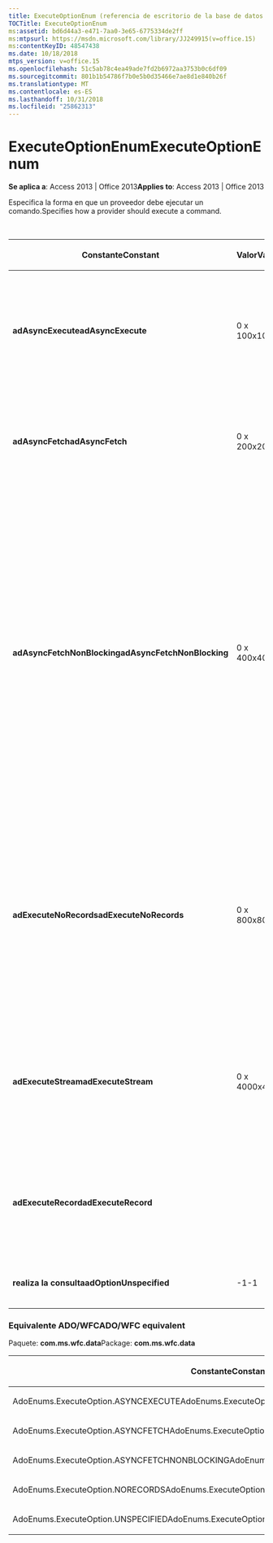 ```yaml
---
title: ExecuteOptionEnum (referencia de escritorio de la base de datos de Access)
TOCTitle: ExecuteOptionEnum
ms:assetid: bd6d44a3-e471-7aa0-3e65-6775334de2ff
ms:mtpsurl: https://msdn.microsoft.com/library/JJ249915(v=office.15)
ms:contentKeyID: 48547438
ms.date: 10/18/2018
mtps_version: v=office.15
ms.openlocfilehash: 51c5ab78c4ea49ade7fd2b6972aa3753b0c6df09
ms.sourcegitcommit: 801b1b54786f7b0e5b0d35466e7ae8d1e840b26f
ms.translationtype: MT
ms.contentlocale: es-ES
ms.lasthandoff: 10/31/2018
ms.locfileid: "25862313"
---
```

# <a name="executeoptionenum"></a><span data-ttu-id="7d983-102">ExecuteOptionEnum</span><span class="sxs-lookup"><span data-stu-id="7d983-102">ExecuteOptionEnum</span></span>

<span data-ttu-id="7d983-103">**Se aplica a**: Access 2013 | Office 2013</span><span class="sxs-lookup"><span data-stu-id="7d983-103">**Applies to**: Access 2013 | Office 2013</span></span>

<span data-ttu-id="7d983-104">Especifica la forma en que un proveedor debe ejecutar un comando.</span><span class="sxs-lookup"><span data-stu-id="7d983-104">Specifies how a provider should execute a command.</span></span>

<br/>

<table>
<colgroup>
<col style="width: 33%" />
<col style="width: 33%" />
<col style="width: 33%" />
</colgroup>
<thead>
<tr class="header">
<th><p><span data-ttu-id="7d983-105">Constante</span><span class="sxs-lookup"><span data-stu-id="7d983-105">Constant</span></span></p></th>
<th><p><span data-ttu-id="7d983-106">Valor</span><span class="sxs-lookup"><span data-stu-id="7d983-106">Value</span></span></p></th>
<th><p><span data-ttu-id="7d983-107">Descripción</span><span class="sxs-lookup"><span data-stu-id="7d983-107">Description</span></span></p></th>
</tr>
</thead>
<tbody>
<tr class="odd">
<td><p><span data-ttu-id="7d983-108"><strong>adAsyncExecute</strong></span><span class="sxs-lookup"><span data-stu-id="7d983-108"><strong>adAsyncExecute</strong></span></span></p></td>
<td><p><span data-ttu-id="7d983-109">0 x 10</span><span class="sxs-lookup"><span data-stu-id="7d983-109">0x10</span></span></p></td>
<td><p><span data-ttu-id="7d983-110">Indica que el comando se debe ejecutar asincrónicamente.
</span><span class="sxs-lookup"><span data-stu-id="7d983-110">Indicates that the command should execute asynchronously.</span></span> <span data-ttu-id="7d983-111">Este valor no se puede combinar con el valor <strong>adCmdTableDirect</strong> de <a href="commandtypeenum.md">CommandTypeEnum</a>.</span><span class="sxs-lookup"><span data-stu-id="7d983-111">This value cannot be combined with the <a href="commandtypeenum.md">CommandTypeEnum</a> value <strong>adCmdTableDirect</strong>.</span></span></p></td>
</tr>
<tr class="even">
<td><p><span data-ttu-id="7d983-112"><strong>adAsyncFetch</strong></span><span class="sxs-lookup"><span data-stu-id="7d983-112"><strong>adAsyncFetch</strong></span></span></p></td>
<td><p><span data-ttu-id="7d983-113">0 x 20</span><span class="sxs-lookup"><span data-stu-id="7d983-113">0x20</span></span></p></td>
<td><p><span data-ttu-id="7d983-114">Indica que las filas restantes después de la cantidad inicial especificada en la propiedad <a href="cachesize-property-ado.md">CacheSize</a> se deben recuperar asincrónicamente.</span><span class="sxs-lookup"><span data-stu-id="7d983-114">Indicates that the remaining rows after the initial quantity specified in the <a href="cachesize-property-ado.md">CacheSize</a> property should be retrieved asynchronously.</span></span></p></td>
</tr>
<tr class="odd">
<td><p><span data-ttu-id="7d983-115"><strong>adAsyncFetchNonBlocking</strong></span><span class="sxs-lookup"><span data-stu-id="7d983-115"><strong>adAsyncFetchNonBlocking</strong></span></span></p></td>
<td><p><span data-ttu-id="7d983-116">0 x 40</span><span class="sxs-lookup"><span data-stu-id="7d983-116">0x40</span></span></p></td>
<td><p><span data-ttu-id="7d983-p102">Indica que el subproceso principal no se bloquea en una operación de recuperación de datos. Si la fila solicitada no se ha recuperado, la fila actual se moverá automáticamente al final del archivo.
</span><span class="sxs-lookup"><span data-stu-id="7d983-p102">Indicates that the main thread never blocks while retrieving. If the requested row has not been retrieved, the current row automatically moves to the end of the file.</span></span></p><p><span data-ttu-id="7d983-119">Si abre un <a href="recordset-object-ado.md">Recordset</a> de un <a href="stream-object-ado.md">Stream</a> que contiene un objeto <strong>Recordset</strong> almacenado persistentemente, <strong>adAsyncFetchNonBlocking</strong> no tendrá un efecto (la operación será sincrónica y bloqueante).</span><span class="sxs-lookup"><span data-stu-id="7d983-119">If you open a <a href="recordset-object-ado.md">Recordset</a> from a <a href="stream-object-ado.md">Stream</a> containing a persistently stored <strong>Recordset</strong>, <strong>adAsyncFetchNonBlocking</strong> will not have an effect; the operation will be synchronous and blocking.</span></span> <span data-ttu-id="7d983-120"><strong>adAsynchFetchNonBlocking</strong> no tiene efecto cuando la opción <a href="commandtypeenum.md">adCmdTableDirect</a> se usa para abrir el objeto <strong>Recordset</strong>.</span><span class="sxs-lookup"><span data-stu-id="7d983-120"><strong>adAsynchFetchNonBlocking</strong> has no effect when the <a href="commandtypeenum.md">adCmdTableDirect</a> option is used to open the <strong>Recordset</strong>.</span></span></p></td>
</tr>
<tr class="even">
<td><p><span data-ttu-id="7d983-121"><strong>adExecuteNoRecords</strong></span><span class="sxs-lookup"><span data-stu-id="7d983-121"><strong>adExecuteNoRecords</strong></span></span></p></td>
<td><p><span data-ttu-id="7d983-122">0 x 80</span><span class="sxs-lookup"><span data-stu-id="7d983-122">0x80</span></span></p></td>
<td><p><span data-ttu-id="7d983-123">Indica que el texto de comando es un comando o un procedimiento almacenado que no devuelve filas (por ejemplo, un comando que sólo inserta datos).</span><span class="sxs-lookup"><span data-stu-id="7d983-123">Indicates that the command text is a command or stored procedure that does not return rows (for example, a command that only inserts data).</span></span> <span data-ttu-id="7d983-124">Si se recuperan todas las filas, se descartan y no se devuelve.</span><span class="sxs-lookup"><span data-stu-id="7d983-124">If any rows are retrieved, they are discarded and not returned.</span></span> <span data-ttu-id="7d983-125"><strong>adExecuteNoRecords</strong> sólo se puede pasar como un parámetro opcional al método <strong>Execute</strong> de <strong>Connection</strong> o <strong>comando</strong> .</span><span class="sxs-lookup"><span data-stu-id="7d983-125"><strong>adExecuteNoRecords</strong> can only be passed as an optional parameter to the <strong>Command</strong> or <strong>Connection</strong> <strong>Execute</strong> method.</span></span></p></td>
</tr>
<tr class="odd">
<td><p><span data-ttu-id="7d983-126"><strong>adExecuteStream</strong></span><span class="sxs-lookup"><span data-stu-id="7d983-126"><strong>adExecuteStream</strong></span></span></p></td>
<td><p><span data-ttu-id="7d983-127">0 x 400</span><span class="sxs-lookup"><span data-stu-id="7d983-127">0x400</span></span></p></td>
<td><p><span data-ttu-id="7d983-128">Indica que los resultados de la ejecución de un comando se deben devolver como una secuencia.
</span><span class="sxs-lookup"><span data-stu-id="7d983-128">Indicates that the results of a command execution should be returned as a stream.</span></span> <span data-ttu-id="7d983-129"><strong>adExecuteStream</strong> sólo se puede pasar como un parámetro opcional al método <strong>Execute</strong> de <strong>comando</strong> .</span><span class="sxs-lookup"><span data-stu-id="7d983-129"><strong>adExecuteStream</strong> can only be passed as an optional parameter to the <strong>Command</strong> <strong>Execute</strong> method.</span></span></p></td>
</tr>
<tr class="even">
<td><p><span data-ttu-id="7d983-130"><strong>adExecuteRecord</strong></span><span class="sxs-lookup"><span data-stu-id="7d983-130"><strong>adExecuteRecord</strong></span></span></p></td>
<td><p><br />
</p></td>
<td><p><span data-ttu-id="7d983-131">Indica que el objeto <strong>CommandText</strong> es un comando o un procedimiento almacenado que devuelve una sola fila y que se debería devolver como un objeto <strong>Record</strong>.</span><span class="sxs-lookup"><span data-stu-id="7d983-131">Indicates that the <strong>CommandText</strong> is a command or stored procedure that returns a single row which should be returned as a <strong>Record</strong> object.</span></span></p></td>
</tr>
<tr class="odd">
<td><p><span data-ttu-id="7d983-132"><strong>realiza la consulta</strong></span><span class="sxs-lookup"><span data-stu-id="7d983-132"><strong>adOptionUnspecified</strong></span></span></p></td>
<td><p><span data-ttu-id="7d983-133">-1</span><span class="sxs-lookup"><span data-stu-id="7d983-133">-1</span></span></p></td>
<td><p><span data-ttu-id="7d983-134">Indica que no se especifica el comando.</span><span class="sxs-lookup"><span data-stu-id="7d983-134">Indicates that the command is unspecified.</span></span></p></td>
</tr>
</tbody>
</table>


### <a name="adowfc-equivalent"></a><span data-ttu-id="7d983-135">Equivalente ADO/WFC</span><span class="sxs-lookup"><span data-stu-id="7d983-135">ADO/WFC equivalent</span></span>

<span data-ttu-id="7d983-136">Paquete: **com.ms.wfc.data**</span><span class="sxs-lookup"><span data-stu-id="7d983-136">Package: **com.ms.wfc.data**</span></span>

<table>
<colgroup>
<col style="width: 100%" />
</colgroup>
<thead>
<tr class="header">
<th><p><span data-ttu-id="7d983-137">Constante</span><span class="sxs-lookup"><span data-stu-id="7d983-137">Constant</span></span></p></th>
</tr>
</thead>
<tbody>
<tr class="odd">
<td><p><span data-ttu-id="7d983-138">AdoEnums.ExecuteOption.ASYNCEXECUTE</span><span class="sxs-lookup"><span data-stu-id="7d983-138">AdoEnums.ExecuteOption.ASYNCEXECUTE</span></span></p></td>
</tr>
<tr class="even">
<td><p><span data-ttu-id="7d983-139">AdoEnums.ExecuteOption.ASYNCFETCH</span><span class="sxs-lookup"><span data-stu-id="7d983-139">AdoEnums.ExecuteOption.ASYNCFETCH</span></span></p></td>
</tr>
<tr class="odd">
<td><p><span data-ttu-id="7d983-140">AdoEnums.ExecuteOption.ASYNCFETCHNONBLOCKING</span><span class="sxs-lookup"><span data-stu-id="7d983-140">AdoEnums.ExecuteOption.ASYNCFETCHNONBLOCKING</span></span></p></td>
</tr>
<tr class="even">
<td><p><span data-ttu-id="7d983-141">AdoEnums.ExecuteOption.NORECORDS</span><span class="sxs-lookup"><span data-stu-id="7d983-141">AdoEnums.ExecuteOption.NORECORDS</span></span></p></td>
</tr>
<tr class="odd">
<td><p><span data-ttu-id="7d983-142">AdoEnums.ExecuteOption.UNSPECIFIED</span><span class="sxs-lookup"><span data-stu-id="7d983-142">AdoEnums.ExecuteOption.UNSPECIFIED</span></span></p></td>
</tr>
</tbody>
</table>

